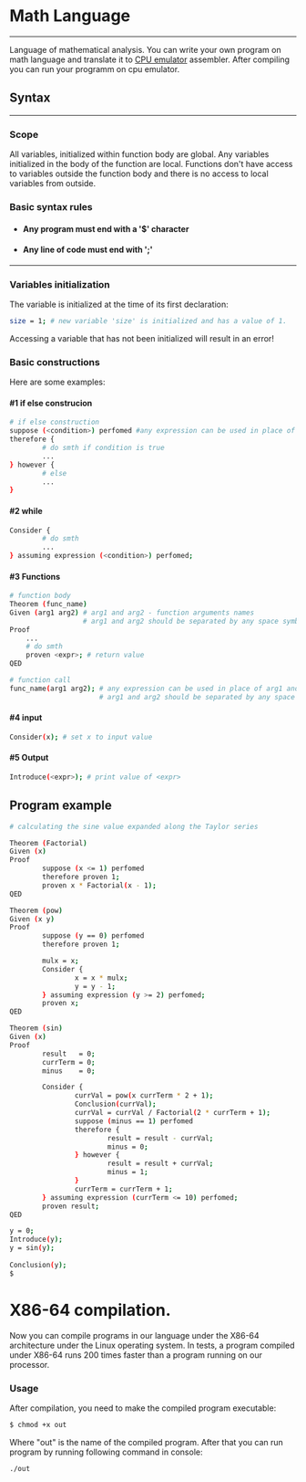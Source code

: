 # Math Language
---
Language of mathematical analysis. You can write your own program on math language and translate it to [CPU emulator](https://github.com/Varnike/calculator/tree/update) assembler. After compiling you can run your programm on cpu emulator.
## Syntax
---
###  Scope
All variables, initialized within function body are global. Any variables initialized in the body of the function are local. Functions don't have access to variables outside the function body and there is no access to local variables from outside. 
### Basic syntax rules
- ####  Any program must end with a '$' character
- #### Any line of code must end with ';' 
---
### Variables initialization
The variable is initialized at the time of its first declaration:
```sh
size = 1; # new variable 'size' is initialized and has a value of 1.
```
Accessing a variable that has not been initialized will result in an error!
### Basic constructions
Here are some examples:
#### #1 if else construcion
```sh
# if else construction
suppose (<condition>) perfomed #any expression can be used in place of <condition>
therefore {
        # do smth if condition is true
        ...
} however {
        # else
        ...
}
```
#### #2 while
```sh
Consider {
        # do smth
        ...
} assuming expression (<condition>) perfomed;
```
#### #3 Functions
```sh
# function body
Theorem (func_name)
Given (arg1 arg2) # arg1 and arg2 - function arguments names
                  # arg1 and arg2 should be separated by any space symbol
Proof
    ...
    # do smth
    proven <expr>; # return value
QED

# function call
func_name(arg1 arg2); # any expression can be used in place of arg1 and arg2
                      # arg1 and arg2 should be separated by any space symbol
```
#### #4 input
```sh
Consider(x); # set x to input value
```
#### #5 Output
```sh
Introduce(<expr>); # print value of <expr>
```

## Program example
```sh
# calculating the sine value expanded along the Taylor series

Theorem (Factorial)
Given (x)
Proof
        suppose (x <= 1) perfomed 
        therefore proven 1;
        proven x * Factorial(x - 1); 
QED

Theorem (pow)
Given (x y)
Proof
        suppose (y == 0) perfomed
        therefore proven 1;

        mulx = x;
        Consider {
                x = x * mulx; 
                y = y - 1;
        } assuming expression (y >= 2) perfomed;
        proven x;
QED

Theorem (sin)
Given (x)
Proof
        result   = 0;
        currTerm = 0;
        minus    = 0;

        Consider {
                currVal = pow(x currTerm * 2 + 1);
                Conclusion(currVal);
                currVal = currVal / Factorial(2 * currTerm + 1);
                suppose (minus == 1) perfomed
                therefore {
                        result = result - currVal;
                        minus = 0;
                } however {
                        result = result + currVal;      
                        minus = 1;
                }
                currTerm = currTerm + 1;
        } assuming expression (currTerm <= 10) perfomed;
        proven result;
QED

y = 0;
Introduce(y);
y = sin(y);   
              
Conclusion(y);
$             
```

# X86-64 compilation.
Now you can compile programs in our language under the X86-64 architecture under the Linux operating system. In tests, a program compiled under X86-64 runs 200 times faster than a program running on our processor.

### Usage
After compilation, you need to make the compiled program executable:
```sh
$ chmod +x out
```

Where "out" is the name of the compiled program. After that you can run program by running following command in console:
```sh
./out
```
